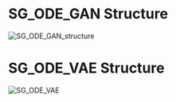 # SG_ODE_GAN Structure
![SG_ODE_GAN_structure](https://user-images.githubusercontent.com/82781025/142938020-f4d0fc86-5a01-4640-861d-c662e52a1d85.png)
# SG_ODE_VAE Structure
![SG_ODE_VAE](https://user-images.githubusercontent.com/82781025/143110073-166845b0-cd16-44aa-ab6d-f04b34524a0e.jpg)
